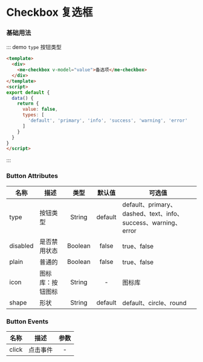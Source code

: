 
# Checkbox 复选框

### 基础用法

::: demo `type` 按钮类型
```html
<template>
  <div>
    <me-checkbox v-model="value">备选项</me-checkbox>
  </div>
</template>
<script>
export default {
  data() {
    return { 
      value: false,
      types: [
        'default', 'primary', 'info', 'success', 'warning', 'error'
      ]
    }
  }
}
</script>
```
:::

### Button Attributes
| 名称     | 描述             |  类型   | 默认值  | 可选值                                                        |
| -------- | ---------------- | :-----: | :-----: | ------------------------------------------------------------- |
| type     | 按钮类型         | String  | default | default、primary、dashed、text、info、success、warning、error |
| disabled | 是否禁用状态     | Boolean |  false  | true、false                                                   |
| plain    | 普通的           | Boolean |  false  | true、false                                                   |
| icon     | 图标库：按钮图标 | String  |    -    | 图标库                                                        |
| shape    | 形状             | String  | default | default、circle、round                                        |

### Button Events
| 名称  | 描述     | 参数  |
| ----- | -------- | :---: |
| click | 点击事件 |   -   |
